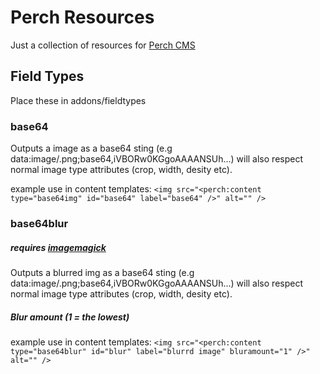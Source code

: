 # Perch Resources

Just a collection of resources for [Perch CMS](https://grabaperch.com/ "Perch")

## Field Types

Place these in addons/fieldtypes

### base64

Outputs a image as a base64 sting (e.g data:image/.png;base64,iVBORw0KGgoAAAANSUh...) will also respect normal image type attributes (crop, width, desity etc).

example use in content templates:
`<img src="<perch:content type="base64img" id="base64" label="base64" />" alt="" />`


### base64blur

##### requires [imagemagick](http://www.imagemagick.org/)

Outputs a blurred img as a base64 sting (e.g data:image/.png;base64,iVBORw0KGgoAAAANSUh...) will also respect normal image type attributes (crop, width, desity etc).

##### Blur amount (1 = the lowest)

example use in content templates:
`<img src="<perch:content type="base64blur" id="blur" label="blurrd image" bluramount="1" />" alt="" />`

